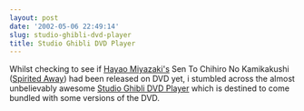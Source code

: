 ```yaml
---
layout: post
date: '2002-05-06 22:49:14'
slug: studio-ghibli-dvd-player
title: Studio Ghibli DVD Player
---
```


Whilst checking to see if [Hayao Miyazaki's](http://www.nausicaa.net/miyazaki/miyazaki/) Sen To Chihiro No Kamikakushi ([Spirited Away](http://www.nausicaa.net/miyazaki/sen/)) had been released on DVD yet, i stumbled across the almost unbelievably awesome [Studio Ghibli DVD Player](http://www.anime.org.uk/aorguk.nsf/News/983BE06B2BF934DE80256B9200679EC8?OpenDocument) which is destined to come bundled with some versions of the DVD.